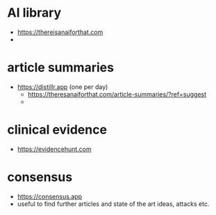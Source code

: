 # AI library
- https://thereisanaiforthat.com 
- 
# article summaries 
- https://distillr.app (one per day)
  - https://theresanaiforthat.com/article-summaries/?ref=suggest
  - 

# clinical evidence 
- https://evidencehunt.com

# consensus
- https://consensus.app
- useful to find further articles and state of the art ideas, attacks etc. 


